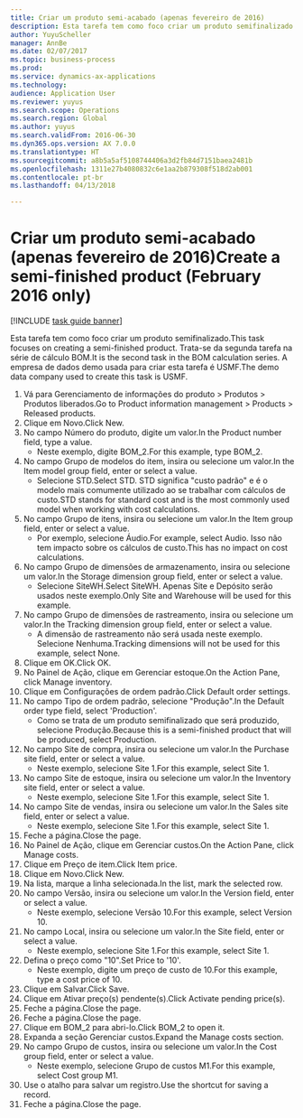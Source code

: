 ```yaml
--- 
title: Criar um produto semi-acabado (apenas fevereiro de 2016)
description: Esta tarefa tem como foco criar um produto semifinalizado.
author: YuyuScheller
manager: AnnBe
ms.date: 02/07/2017
ms.topic: business-process
ms.prod: 
ms.service: dynamics-ax-applications
ms.technology: 
audience: Application User
ms.reviewer: yuyus
ms.search.scope: Operations
ms.search.region: Global
ms.author: yuyus
ms.search.validFrom: 2016-06-30
ms.dyn365.ops.version: AX 7.0.0
ms.translationtype: HT
ms.sourcegitcommit: a8b5a5af5108744406a3d2fb84d7151baea2481b
ms.openlocfilehash: 1311e27b4080832c6e1aa2b879308f518d2ab001
ms.contentlocale: pt-br
ms.lasthandoff: 04/13/2018

---
```

# <a name="create-a-semi-finished-product-february-2016-only"></a><span data-ttu-id="2c9c4-103">Criar um produto semi-acabado (apenas fevereiro de 2016)</span><span class="sxs-lookup"><span data-stu-id="2c9c4-103">Create a semi-finished product (February 2016 only)</span></span>

[!INCLUDE [task guide banner](../../includes/task-guide-banner.md)]

<span data-ttu-id="2c9c4-104">Esta tarefa tem como foco criar um produto semifinalizado.</span><span class="sxs-lookup"><span data-stu-id="2c9c4-104">This task focuses on creating a semi-finished product.</span></span> <span data-ttu-id="2c9c4-105">Trata-se da segunda tarefa na série de cálculo BOM.</span><span class="sxs-lookup"><span data-stu-id="2c9c4-105">It is the second task in the BOM calculation series.</span></span> <span data-ttu-id="2c9c4-106">A empresa de dados demo usada para criar esta tarefa é USMF.</span><span class="sxs-lookup"><span data-stu-id="2c9c4-106">The demo data company used to create this task is USMF.</span></span>

1. <span data-ttu-id="2c9c4-107">Vá para Gerenciamento de informações do produto > Produtos > Produtos liberados.</span><span class="sxs-lookup"><span data-stu-id="2c9c4-107">Go to Product information management > Products > Released products.</span></span>
2. <span data-ttu-id="2c9c4-108">Clique em Novo.</span><span class="sxs-lookup"><span data-stu-id="2c9c4-108">Click New.</span></span>
3. <span data-ttu-id="2c9c4-109">No campo Número do produto, digite um valor.</span><span class="sxs-lookup"><span data-stu-id="2c9c4-109">In the Product number field, type a value.</span></span>
    * <span data-ttu-id="2c9c4-110">Neste exemplo, digite BOM_2.</span><span class="sxs-lookup"><span data-stu-id="2c9c4-110">For this example, type BOM_2.</span></span>  
4. <span data-ttu-id="2c9c4-111">No campo Grupo de modelos do item, insira ou selecione um valor.</span><span class="sxs-lookup"><span data-stu-id="2c9c4-111">In the Item model group field, enter or select a value.</span></span>
    * <span data-ttu-id="2c9c4-112">Selecione STD.</span><span class="sxs-lookup"><span data-stu-id="2c9c4-112">Select STD.</span></span> <span data-ttu-id="2c9c4-113">STD significa "custo padrão" e é o modelo mais comumente utilizado ao se trabalhar com cálculos de custo.</span><span class="sxs-lookup"><span data-stu-id="2c9c4-113">STD stands for standard cost and is the most commonly used model when working with cost calculations.</span></span>  
5. <span data-ttu-id="2c9c4-114">No campo Grupo de itens, insira ou selecione um valor.</span><span class="sxs-lookup"><span data-stu-id="2c9c4-114">In the Item group field, enter or select a value.</span></span>
    * <span data-ttu-id="2c9c4-115">Por exemplo, selecione Áudio.</span><span class="sxs-lookup"><span data-stu-id="2c9c4-115">For example, select Audio.</span></span> <span data-ttu-id="2c9c4-116">Isso não tem impacto sobre os cálculos de custo.</span><span class="sxs-lookup"><span data-stu-id="2c9c4-116">This has no impact on cost calculations.</span></span>  
6. <span data-ttu-id="2c9c4-117">No campo Grupo de dimensões de armazenamento, insira ou selecione um valor.</span><span class="sxs-lookup"><span data-stu-id="2c9c4-117">In the Storage dimension group field, enter or select a value.</span></span>
    * <span data-ttu-id="2c9c4-118">Selecione SiteWH.</span><span class="sxs-lookup"><span data-stu-id="2c9c4-118">Select SiteWH.</span></span> <span data-ttu-id="2c9c4-119">Apenas Site e Depósito serão usados neste exemplo.</span><span class="sxs-lookup"><span data-stu-id="2c9c4-119">Only Site and Warehouse will be used for this example.</span></span>  
7. <span data-ttu-id="2c9c4-120">No campo Grupo de dimensões de rastreamento, insira ou selecione um valor.</span><span class="sxs-lookup"><span data-stu-id="2c9c4-120">In the Tracking dimension group field, enter or select a value.</span></span>
    * <span data-ttu-id="2c9c4-121">A dimensão de rastreamento não será usada neste exemplo. Selecione Nenhuma.</span><span class="sxs-lookup"><span data-stu-id="2c9c4-121">Tracking dimensions will not be used for this example, select None.</span></span>  
8. <span data-ttu-id="2c9c4-122">Clique em OK.</span><span class="sxs-lookup"><span data-stu-id="2c9c4-122">Click OK.</span></span>
9. <span data-ttu-id="2c9c4-123">No Painel de Ação, clique em Gerenciar estoque.</span><span class="sxs-lookup"><span data-stu-id="2c9c4-123">On the Action Pane, click Manage inventory.</span></span>
10. <span data-ttu-id="2c9c4-124">Clique em Configurações de ordem padrão.</span><span class="sxs-lookup"><span data-stu-id="2c9c4-124">Click Default order settings.</span></span>
11. <span data-ttu-id="2c9c4-125">No campo Tipo de ordem padrão, selecione "Produção".</span><span class="sxs-lookup"><span data-stu-id="2c9c4-125">In the Default order type field, select 'Production'.</span></span>
    * <span data-ttu-id="2c9c4-126">Como se trata de um produto semifinalizado que será produzido, selecione Produção.</span><span class="sxs-lookup"><span data-stu-id="2c9c4-126">Because this is a semi-finished product that will be produced, select Production.</span></span>  
12. <span data-ttu-id="2c9c4-127">No campo Site de compra, insira ou selecione um valor.</span><span class="sxs-lookup"><span data-stu-id="2c9c4-127">In the Purchase site field, enter or select a value.</span></span>
    * <span data-ttu-id="2c9c4-128">Neste exemplo, selecione Site 1.</span><span class="sxs-lookup"><span data-stu-id="2c9c4-128">For this example, select Site 1.</span></span>  
13. <span data-ttu-id="2c9c4-129">No campo Site de estoque, insira ou selecione um valor.</span><span class="sxs-lookup"><span data-stu-id="2c9c4-129">In the Inventory site field, enter or select a value.</span></span>
    * <span data-ttu-id="2c9c4-130">Neste exemplo, selecione Site 1.</span><span class="sxs-lookup"><span data-stu-id="2c9c4-130">For this example, select Site 1.</span></span>  
14. <span data-ttu-id="2c9c4-131">No campo Site de vendas, insira ou selecione um valor.</span><span class="sxs-lookup"><span data-stu-id="2c9c4-131">In the Sales site field, enter or select a value.</span></span>
    * <span data-ttu-id="2c9c4-132">Neste exemplo, selecione Site 1.</span><span class="sxs-lookup"><span data-stu-id="2c9c4-132">For this example, select Site 1.</span></span>  
15. <span data-ttu-id="2c9c4-133">Feche a página.</span><span class="sxs-lookup"><span data-stu-id="2c9c4-133">Close the page.</span></span>
16. <span data-ttu-id="2c9c4-134">No Painel de Ação, clique em Gerenciar custos.</span><span class="sxs-lookup"><span data-stu-id="2c9c4-134">On the Action Pane, click Manage costs.</span></span>
17. <span data-ttu-id="2c9c4-135">Clique em Preço de item.</span><span class="sxs-lookup"><span data-stu-id="2c9c4-135">Click Item price.</span></span>
18. <span data-ttu-id="2c9c4-136">Clique em Novo.</span><span class="sxs-lookup"><span data-stu-id="2c9c4-136">Click New.</span></span>
19. <span data-ttu-id="2c9c4-137">Na lista, marque a linha selecionada.</span><span class="sxs-lookup"><span data-stu-id="2c9c4-137">In the list, mark the selected row.</span></span>
20. <span data-ttu-id="2c9c4-138">No campo Versão, insira ou selecione um valor.</span><span class="sxs-lookup"><span data-stu-id="2c9c4-138">In the Version field, enter or select a value.</span></span>
    * <span data-ttu-id="2c9c4-139">Neste exemplo, selecione Versão 10.</span><span class="sxs-lookup"><span data-stu-id="2c9c4-139">For this example, select Version 10.</span></span>  
21. <span data-ttu-id="2c9c4-140">No campo Local, insira ou selecione um valor.</span><span class="sxs-lookup"><span data-stu-id="2c9c4-140">In the Site field, enter or select a value.</span></span>
    * <span data-ttu-id="2c9c4-141">Neste exemplo, selecione Site 1.</span><span class="sxs-lookup"><span data-stu-id="2c9c4-141">For this example, select Site 1.</span></span>  
22. <span data-ttu-id="2c9c4-142">Defina o preço como "10".</span><span class="sxs-lookup"><span data-stu-id="2c9c4-142">Set Price to '10'.</span></span>
    * <span data-ttu-id="2c9c4-143">Neste exemplo, digite um preço de custo de 10.</span><span class="sxs-lookup"><span data-stu-id="2c9c4-143">For this example, type a cost price of 10.</span></span>  
23. <span data-ttu-id="2c9c4-144">Clique em Salvar.</span><span class="sxs-lookup"><span data-stu-id="2c9c4-144">Click Save.</span></span>
24. <span data-ttu-id="2c9c4-145">Clique em Ativar preço(s) pendente(s).</span><span class="sxs-lookup"><span data-stu-id="2c9c4-145">Click Activate pending price(s).</span></span>
25. <span data-ttu-id="2c9c4-146">Feche a página.</span><span class="sxs-lookup"><span data-stu-id="2c9c4-146">Close the page.</span></span>
26. <span data-ttu-id="2c9c4-147">Feche a página.</span><span class="sxs-lookup"><span data-stu-id="2c9c4-147">Close the page.</span></span>
27. <span data-ttu-id="2c9c4-148">Clique em BOM_2 para abri-lo.</span><span class="sxs-lookup"><span data-stu-id="2c9c4-148">Click BOM_2 to open it.</span></span>
28. <span data-ttu-id="2c9c4-149">Expanda a seção Gerenciar custos.</span><span class="sxs-lookup"><span data-stu-id="2c9c4-149">Expand the Manage costs section.</span></span>
29. <span data-ttu-id="2c9c4-150">No campo Grupo de custos, insira ou selecione um valor.</span><span class="sxs-lookup"><span data-stu-id="2c9c4-150">In the Cost group field, enter or select a value.</span></span>
    * <span data-ttu-id="2c9c4-151">Neste exemplo, selecione Grupo de custos M1.</span><span class="sxs-lookup"><span data-stu-id="2c9c4-151">For this example, select Cost group M1.</span></span>  
30. <span data-ttu-id="2c9c4-152">Use o atalho para salvar um registro.</span><span class="sxs-lookup"><span data-stu-id="2c9c4-152">Use the shortcut for saving a record.</span></span>
31. <span data-ttu-id="2c9c4-153">Feche a página.</span><span class="sxs-lookup"><span data-stu-id="2c9c4-153">Close the page.</span></span>


